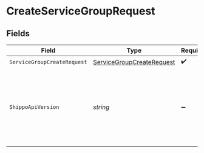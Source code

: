# CreateServiceGroupRequest


## Fields

| Field                                                                                                                                                              | Type                                                                                                                                                               | Required                                                                                                                                                           | Description                                                                                                                                                        | Example                                                                                                                                                            |
| ------------------------------------------------------------------------------------------------------------------------------------------------------------------ | ------------------------------------------------------------------------------------------------------------------------------------------------------------------ | ------------------------------------------------------------------------------------------------------------------------------------------------------------------ | ------------------------------------------------------------------------------------------------------------------------------------------------------------------ | ------------------------------------------------------------------------------------------------------------------------------------------------------------------ |
| `ServiceGroupCreateRequest`                                                                                                                                        | [ServiceGroupCreateRequest](../../Models/Components/ServiceGroupCreateRequest.md)                                                                                  | :heavy_check_mark:                                                                                                                                                 | N/A                                                                                                                                                                |                                                                                                                                                                    |
| `ShippoApiVersion`                                                                                                                                                 | *string*                                                                                                                                                           | :heavy_minus_sign:                                                                                                                                                 | Optional string used to pick a non-default API version to use. See our <a href="https://docs.goshippo.com/docs/api_concepts/apiversioning/">API version</a> guide. | 2018-02-08                                                                                                                                                         |